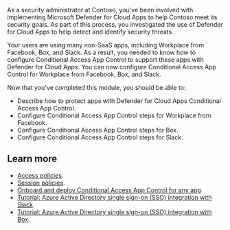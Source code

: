 As a security administrator at Contoso, you've been involved with implementing Microsoft Defender for Cloud Apps to help Contoso meet its security goals. As part of this process, you investigated the use of Defender for Cloud Apps to help detect and identify security threats.

Your users are using many non-SaaS apps, including Workplace from Facebook, Box, and Slack. As a result, you needed to know how to configure Conditional Access App Control to support these apps with Defender for Cloud Apps. You can now configure Conditional Access App Control for Workplace from Facebook, Box, and Slack.

Now that you've completed this module, you should be able to:

- Describe how to protect apps with Defender for Cloud Apps Conditional Access App Control.
- Configure Conditional Access App Control steps for Workplace from Facebook.
- Configure Conditional Access App Control steps for Box.
- Configure Conditional Access App Control steps for Slack.

## Learn more

- [Access policies](/cloud-app-security/access-policy-aad?azure-portal=true).
- [Session policies](/cloud-app-security/session-policy-aad?azure-portal=true).
- [Onboard and deploy Conditional Access App Control for any app](/cloud-app-security/proxy-deployment-any-app?azure-portal=true).
- [Tutorial: Azure Active Directory single sign-on (SSO) integration with Slack](/azure/active-directory/saas-apps/slack-tutorial?azure-portal=true).
- [Tutorial: Azure Active Directory single sign-on (SSO) integration with Box](/azure/active-directory/saas-apps/box-tutorial?azure-portal=true).

